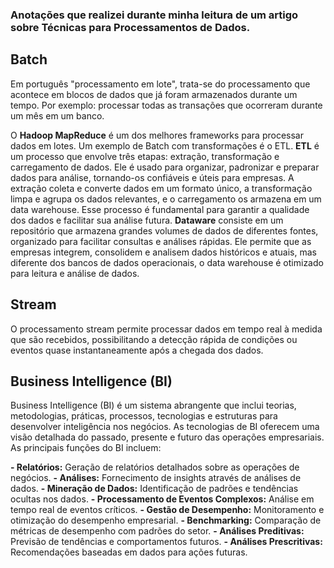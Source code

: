 ### Anotações que realizei durante minha leitura de um artigo sobre Técnicas para Processamentos de Dados.
## Batch
Em português "processamento em lote", trata-se do processamento que acontece em blocos de dados que já foram armazenados durante um tempo. 
Por exemplo: processar todas as transações que ocorreram durante um mês em um banco.

O **Hadoop MapReduce** é um dos melhores frameworks para processar dados em lotes. 
Um exemplo de Batch com transformações é o ETL.
**ETL** é um processo que envolve três etapas: extração, transformação e carregamento de dados. 
Ele é usado para organizar, padronizar e preparar dados para análise, tornando-os confiáveis e úteis para empresas. A extração coleta e converte dados em um formato único, a transformação limpa e agrupa os dados relevantes, 
e o carregamento os armazena em um data warehouse. Esse processo é fundamental para garantir a qualidade dos dados e facilitar sua análise futura.
**Dataware** consiste em um repositório que armazena grandes volumes de dados de diferentes fontes, organizado para facilitar consultas e análises rápidas. 
Ele permite que as empresas integrem, consolidem e analisem dados históricos e atuais, mas diferente dos bancos de dados operacionais, o data warehouse é otimizado para leitura e análise de dados.

## Stream
O processamento stream permite processar dados em tempo real à medida que são recebidos, possibilitando a detecção rápida de condições ou eventos quase instantaneamente após a chegada dos dados.

## Business Intelligence (BI)
Business Intelligence (BI) é um sistema abrangente que inclui teorias, metodologias, práticas, processos, tecnologias e estruturas para desenvolver inteligência nos negócios. 
As tecnologias de BI oferecem uma visão detalhada do passado, presente e futuro das operações empresariais. As principais funções do BI incluem:

**- Relatórios:** Geração de relatórios detalhados sobre as operações de negócios.
**- Análises:** Fornecimento de insights através de análises de dados.
**- Mineração de Dados:** Identificação de padrões e tendências ocultas nos dados.
**- Processamento de Eventos Complexos:** Análise em tempo real de eventos críticos.
**- Gestão de Desempenho:** Monitoramento e otimização do desempenho empresarial.
**- Benchmarking:** Comparação de métricas de desempenho com padrões do setor.
**- Análises Preditivas:** Previsão de tendências e comportamentos futuros.
**- Análises Prescritivas:** Recomendações baseadas em dados para ações futuras.
